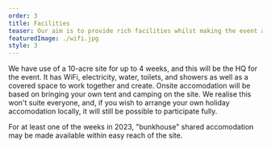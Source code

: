 ```yaml
---
order: 3
title: Facilities
teaser: Our aim is to provide rich facilities whilst making the event as accessible as possible to anyone who wants to contribute
featuredImage: ./wifi.jpg
style: 3
---
```


We have use of a 10-acre site for up to 4 weeks, and this will be the HQ for the event. It has WiFi, electricity, water, toilets, and showers as well as a covered space to work together and create.
Onsite accomodation will be based on bringing your own tent and camping on the site. We realise this won't suite everyone, and, if you wish to arrange your own holiday accomodation locally, it will still be possible to participate fully.

For at least one of the weeks in 2023, "bunkhouse" shared accomodation may be made available within easy reach of the site.
